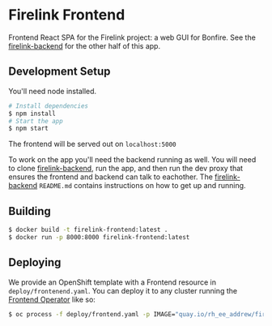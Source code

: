 # Firelink Frontend
Frontend React SPA for the Firelink project: a web GUI for Bonfire. See the [firelink-backend](https://github.com/RedHatInsights/firelink-backend) for the other half of this app.

## Development Setup
You'll need node installed. 
```bash
# Install dependencies
$ npm install
# Start the app
$ npm start
```

The frontend will be served out on `localhost:5000`

To work on the app you'll need the backend running as well. You will need to clone [firelink-backend](https://github.com/RedHatInsights/firelink-backend), run the app, and then run the dev proxy that ensures the frontend and backend can talk to eachother. The [firelink-backend](https://github.com/RedHatInsights/firelink-backend) `README.md` contains instructions on how to get up and running.

## Building

```bash
$ docker build -t firelink-frontend:latest .
$ docker run -p 8000:8000 firelink-frontend:latest
```

## Deploying
We provide an OpenShift template with a Frontend resource in `deploy/frontenend.yaml`. You can deploy it to any cluster running the [Frontend Operator](https://github.com/RedHatInsights/frontend-operator) like so:
```bash
$ oc process -f deploy/frontend.yaml -p IMAGE="quay.io/rh_ee_addrew/firelink-frontend" -p IMAGE_TAG="86263a4" -p ENV_NAME="env-ephemeral-bqzepn" | oc apply -n ephemeral-bqzepn -f -
```
